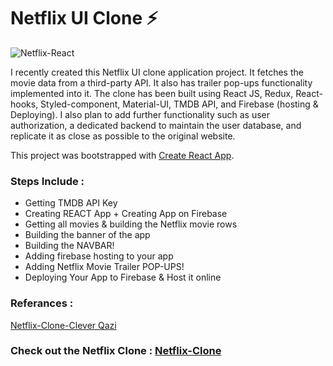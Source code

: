 # Netflix UI Clone ⚡

![Netflix-React](https://user-images.githubusercontent.com/61475220/96146654-280b4a80-0f24-11eb-86ea-9c2c6e5d6517.png)

I recently created this Netflix UI clone application project. It fetches the movie data from a third-party API. It also has trailer pop-ups functionality implemented into it. The clone has been built using React JS, Redux, React-hooks, Styled-component, Material-UI, TMDB API, and Firebase (hosting & Deploying). I also plan to add further functionality such as user authorization, a dedicated backend to maintain the user database, and replicate it as close as possible to the original website.

This project was bootstrapped with [Create React App](https://github.com/facebook/create-react-app).

### Steps Include : 
- Getting TMDB API Key
- Creating REACT App + Creating App on Firebase
- Getting all movies & building the Netflix movie rows
- Building the banner of the app
- Building the NAVBAR!
- Adding firebase hosting to your app
- Adding Netflix Movie Trailer POP-UPS!
- Deploying Your App to Firebase & Host it online

### Referances : 

[Netflix-Clone-Clever Qazi](https://www.youtube.com/watch?v=XtMThy8QKqU&t=2214s)

### Check out the Netflix Clone : [Netflix-Clone](https://netflix-clone-a0b70.web.app)

